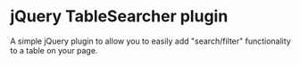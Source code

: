 jQuery TableSearcher plugin
===========================

A simple jQuery plugin to allow you to easily add 
"search/filter" functionality to a table on your
page.